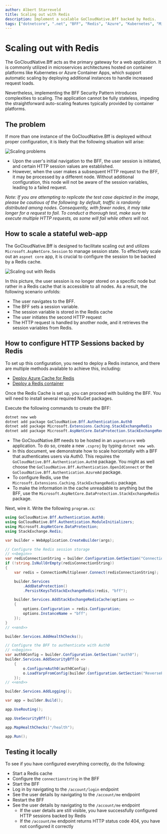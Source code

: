 ```yaml
---
author: Albert Starreveld
title: Scaling out with Redis
description: Implement a scalable GoCloudNative.Bff backed by Redis.
tags: ["dotnetcore", ".net", "BFF", "Redis", "Azure", "Kubernetes", "Microservices"]
---
```


# Scaling out with Redis

The GoCloudNative.Bff acts as the primary gateway for a web application. It is commonly utilized in microservices architectures hosted on container platforms like Kubernetes or Azure Container Apps, which support automatic scaling by deploying additional instances to handle increased request loads.

Nevertheless, implementing the BFF Security Pattern introduces complexities to scaling. The application cannot be fully stateless, impeding the straightforward auto-scaling features typically provided by container platforms.

## The problem

If more than one instance of the GoCloudNative.Bff is deployed without proper configuration, it is likely that the following situation will arise:

![Scaling problems](https://raw.githubusercontent.com/thecloudnativewebapp/GoCloudNative.Bff/main/docs/gocloudnative.org/content/Diagrams/scaling-problem.png)

* Upon the user's initial navigation to the BFF, the user session is initiated, and certain HTTP session values are established.
* However, when the user makes a subsequent HTTP request to the BFF, it may be processed by a different node. Without additional configuration, this node will not be aware of the session variables, leading to a failed request.

_Note: If you are attempting to replicate the test case depicted in the image, please be cautious of the following: by default, traffic is randomly distributed among nodes. Consequently, with fewer nodes, it may take longer for a request to fail. To conduct a thorough test, make sure to execute multiple HTTP requests, as some will fail while others will not._

## How to scale a stateful web-app

The GoCloudNative.Bff is designed to facilitate scaling out and utilizes `Microsoft.AspNetCore.Session` to manage session state. To effectively scale out an `aspnet core` app, it is crucial to configure the session to be backed by a Redis cache.

![Scaling out with Redis](https://raw.githubusercontent.com/thecloudnativewebapp/GoCloudNative.Bff/main/docs/gocloudnative.org/content/Diagrams/sessions-backed-by-redis.png)

In this picture, the user session is no longer stored on a specific node but rather in a Redis cache that is accessible to all nodes. As a result, the following scenario unfolds:

* The user navigates to the BFF. 
* The BFF sets a session variable.
* The session variable is stored in the Redis cache
* The user initiates the second HTTP request
* The HTTP request is handled by another node, and it retrieves the session variables from Redis.

## How to configure HTTP Sessions backed by Redis

To set up this configuration, you need to deploy a Redis instance, and there are multiple methods available to achieve this, including:

* [Deploy Azure Cache for Redis](https://learn.microsoft.com/en-us/azure/azure-cache-for-redis/cache-configure)
* [Deploy a Redis container](https://collabnix.com/how-to-setup-and-run-redis-in-a-docker-container/)

Once the Redis Cache is set up, you can proceed with building the BFF. You will need to install several required NuGet packages. 

Execute the following commands to create the BFF:

```powershell
dotnet new web
dotnet add package GoCloudNative.Bff.Authentication.Auth0
dotnet add package Microsoft.Extensions.Caching.StackExchangeRedis
dotnet add package Microsoft.AspNetCore.DataProtection.StackExchangeRedis
```

* The GoCloudNative.Bff needs to be hosted in an `aspnetcore` web application. To do so, create a new `.csproj` by typing `dotnet new web`.
* In this document, we demonstrate how to scale horizontally with a BFF that authenticates users via Auth0. This requires the `GoCloudNative.Bff.Authentication.Auth0` package. You might as well choose the `GoCloudNative.Bff.Authentication.OpenIdConnect` or the `GoCloudNative.Bff.Authentication.AzureAd` package.
* To configure Redis, use the `Microsoft.Extensions.Caching.StackExchangeRedis` package.
* To make the information in the cache unreadable to anything but the BFF, use the `Microsoft.AspNetCore.DataProtection.StackExchangeRedis` package.

Next, wire it. Write the following `program.cs`:

```csharp
using GoCloudNative.Bff.Authentication.Auth0;
using GoCloudNative.Bff.Authentication.ModuleInitializers;
using Microsoft.AspNetCore.DataProtection;
using StackExchange.Redis;

var builder = WebApplication.CreateBuilder(args);

// Configure the Redis session storage
// <<begin>>
var redisConnectionString = builder.Configuration.GetSection("ConnectionStrings:Redis").Get<string>();
if (!string.IsNullOrEmpty(redisConnectionString))
{
    var redis = ConnectionMultiplexer.Connect(redisConnectionString);

    builder.Services
        .AddDataProtection()
        .PersistKeysToStackExchangeRedis(redis, "bff");

    builder.Services.AddStackExchangeRedisCache(options =>
    {
        options.Configuration = redis.Configuration;
        options.InstanceName = "bff";
    });
}
// <<end>>

builder.Services.AddHealthChecks();

// Configure the BFF to authenticate with Auth0
// <<begin>>
var auth0Config = builder.Configuration.GetSection("auth0");
builder.Services.AddSecurityBff(o =>
    {
        o.ConfigureAuth0(auth0Config);
        o.LoadYarpFromConfig(builder.Configuration.GetSection("ReverseProxy"));
    });
// <<end>>

builder.Services.AddLogging();

var app = builder.Build();

app.UseRouting();

app.UseSecurityBff();

app.MapHealthChecks("/health");

app.Run();
```

## Testing it locally
To see if you have configured everything correctly, do the following:

* Start a Redis cache
* Configure the `connectionstring` in the BFF
* Start the BFF
* Log in by navigating to the `/account/login` endpoint
* See the user details by navigating to the `/account/me` endpoint
* Restart the BFF
* See the user details by navigating to the `/account/me` endpoint
    * If the user details are still visible, you have successfully configured HTTP sessions backed by Redis
    * If the `/account/me` endpoint returns HTTP status code 404, you have not configured it correctly